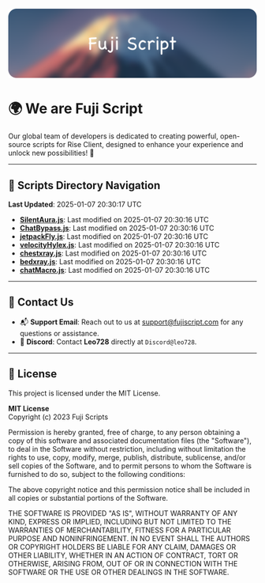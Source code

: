![Banner](.github/b.webp)

# 🌍 **We are Fuji Script**

Our global team of developers is dedicated to creating powerful, open-source scripts for Rise Client, designed to enhance your experience and unlock new possibilities! 🌟

---
<!-- SCRIPTS_NAVIGATION_START -->
## 📂 **Scripts Directory Navigation**

**Last Updated**: 2025-01-07 20:30:17 UTC

- **[SilentAura.js](scripts/SilentAura.js)**: Last modified on 2025-01-07 20:30:16 UTC
- **[ChatBypass.js](scripts/ChatBypass.js)**: Last modified on 2025-01-07 20:30:16 UTC
- **[jetpackFly.js](scripts/jetpackFly.js)**: Last modified on 2025-01-07 20:30:16 UTC
- **[velocityHylex.js](scripts/velocityHylex.js)**: Last modified on 2025-01-07 20:30:16 UTC
- **[chestxray.js](scripts/chestxray.js)**: Last modified on 2025-01-07 20:30:16 UTC
- **[bedxray.js](scripts/bedxray.js)**: Last modified on 2025-01-07 20:30:16 UTC
- **[chatMacro.js](scripts/chatMacro.js)**: Last modified on 2025-01-07 20:30:16 UTC

<!-- SCRIPTS_NAVIGATION_END -->

---

## 💬 **Contact Us**  
- 📬 **Support Email**: Reach out to us at [support@fujiscript.com](mailto:support@fujiscript.com) for any questions or assistance.  
- 💬 **Discord**: Contact **Leo728** directly at `Discord@leo728`.

---

## 📜 **License**

This project is licensed under the MIT License.  

**MIT License**  
Copyright (c) 2023 Fuji Scripts  

Permission is hereby granted, free of charge, to any person obtaining a copy of this software and associated documentation files (the "Software"), to deal in the Software without restriction, including without limitation the rights to use, copy, modify, merge, publish, distribute, sublicense, and/or sell copies of the Software, and to permit persons to whom the Software is furnished to do so, subject to the following conditions:  

The above copyright notice and this permission notice shall be included in all copies or substantial portions of the Software.  

THE SOFTWARE IS PROVIDED "AS IS", WITHOUT WARRANTY OF ANY KIND, EXPRESS OR IMPLIED, INCLUDING BUT NOT LIMITED TO THE WARRANTIES OF MERCHANTABILITY, FITNESS FOR A PARTICULAR PURPOSE AND NONINFRINGEMENT. IN NO EVENT SHALL THE AUTHORS OR COPYRIGHT HOLDERS BE LIABLE FOR ANY CLAIM, DAMAGES OR OTHER LIABILITY, WHETHER IN AN ACTION OF CONTRACT, TORT OR OTHERWISE, ARISING FROM, OUT OF OR IN CONNECTION WITH THE SOFTWARE OR THE USE OR OTHER DEALINGS IN THE SOFTWARE.  
